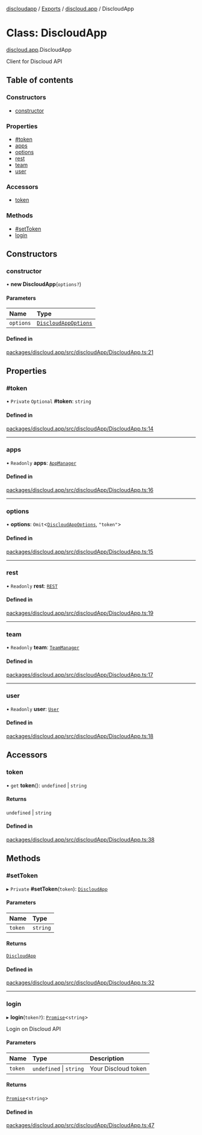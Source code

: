 [discloudapp](../README.md) / [Exports](../modules.md) / [discloud.app](../modules/discloud_app.md) / DiscloudApp

# Class: DiscloudApp

[discloud.app](../modules/discloud_app.md).DiscloudApp

Client for Discloud API

## Table of contents

### Constructors

- [constructor](discloud_app.DiscloudApp.md#constructor)

### Properties

- [#token](discloud_app.DiscloudApp.md##token)
- [apps](discloud_app.DiscloudApp.md#apps)
- [options](discloud_app.DiscloudApp.md#options)
- [rest](discloud_app.DiscloudApp.md#rest)
- [team](discloud_app.DiscloudApp.md#team)
- [user](discloud_app.DiscloudApp.md#user)

### Accessors

- [token](discloud_app.DiscloudApp.md#token)

### Methods

- [#setToken](discloud_app.DiscloudApp.md##settoken)
- [login](discloud_app.DiscloudApp.md#login)

## Constructors

### constructor

• **new DiscloudApp**(`options?`)

#### Parameters

| Name | Type |
| :------ | :------ |
| `options` | [`DiscloudAppOptions`](../interfaces/discloud_app.DiscloudAppOptions.md) |

#### Defined in

[packages/discloud.app/src/discloudApp/DiscloudApp.ts:21](https://github.com/discloud/discloud.app/blob/482fdb3/packages/discloud.app/src/discloudApp/DiscloudApp.ts#L21)

## Properties

### #token

• `Private` `Optional` **#token**: `string`

#### Defined in

[packages/discloud.app/src/discloudApp/DiscloudApp.ts:14](https://github.com/discloud/discloud.app/blob/482fdb3/packages/discloud.app/src/discloudApp/DiscloudApp.ts#L14)

___

### apps

• `Readonly` **apps**: [`AppManager`](discloud_app.AppManager.md)

#### Defined in

[packages/discloud.app/src/discloudApp/DiscloudApp.ts:16](https://github.com/discloud/discloud.app/blob/482fdb3/packages/discloud.app/src/discloudApp/DiscloudApp.ts#L16)

___

### options

• **options**: `Omit`<[`DiscloudAppOptions`](../interfaces/discloud_app.DiscloudAppOptions.md), ``"token"``\>

#### Defined in

[packages/discloud.app/src/discloudApp/DiscloudApp.ts:15](https://github.com/discloud/discloud.app/blob/482fdb3/packages/discloud.app/src/discloudApp/DiscloudApp.ts#L15)

___

### rest

• `Readonly` **rest**: [`REST`](discloud_app.REST.md)

#### Defined in

[packages/discloud.app/src/discloudApp/DiscloudApp.ts:19](https://github.com/discloud/discloud.app/blob/482fdb3/packages/discloud.app/src/discloudApp/DiscloudApp.ts#L19)

___

### team

• `Readonly` **team**: [`TeamManager`](discloud_app.TeamManager.md)

#### Defined in

[packages/discloud.app/src/discloudApp/DiscloudApp.ts:17](https://github.com/discloud/discloud.app/blob/482fdb3/packages/discloud.app/src/discloudApp/DiscloudApp.ts#L17)

___

### user

• `Readonly` **user**: [`User`](discloud_app.User.md)

#### Defined in

[packages/discloud.app/src/discloudApp/DiscloudApp.ts:18](https://github.com/discloud/discloud.app/blob/482fdb3/packages/discloud.app/src/discloudApp/DiscloudApp.ts#L18)

## Accessors

### token

• `get` **token**(): `undefined` \| `string`

#### Returns

`undefined` \| `string`

#### Defined in

[packages/discloud.app/src/discloudApp/DiscloudApp.ts:38](https://github.com/discloud/discloud.app/blob/482fdb3/packages/discloud.app/src/discloudApp/DiscloudApp.ts#L38)

## Methods

### #setToken

▸ `Private` **#setToken**(`token`): [`DiscloudApp`](discloud_app.DiscloudApp.md)

#### Parameters

| Name | Type |
| :------ | :------ |
| `token` | `string` |

#### Returns

[`DiscloudApp`](discloud_app.DiscloudApp.md)

#### Defined in

[packages/discloud.app/src/discloudApp/DiscloudApp.ts:32](https://github.com/discloud/discloud.app/blob/482fdb3/packages/discloud.app/src/discloudApp/DiscloudApp.ts#L32)

___

### login

▸ **login**(`token?`): [`Promise`]( https://developer.mozilla.org/en-US/docs/Web/JavaScript/Reference/Global_Objects/Promise )<`string`\>

Login on Discloud API

#### Parameters

| Name | Type | Description |
| :------ | :------ | :------ |
| `token` | `undefined` \| `string` | Your Discloud token |

#### Returns

[`Promise`]( https://developer.mozilla.org/en-US/docs/Web/JavaScript/Reference/Global_Objects/Promise )<`string`\>

#### Defined in

[packages/discloud.app/src/discloudApp/DiscloudApp.ts:47](https://github.com/discloud/discloud.app/blob/482fdb3/packages/discloud.app/src/discloudApp/DiscloudApp.ts#L47)

